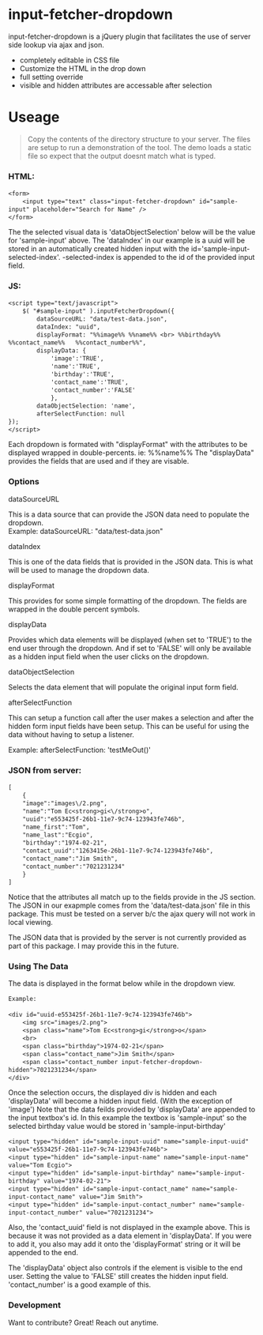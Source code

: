 # input-fetcher-dropdown


input-fetcher-dropdown is a jQuery plugin that facilitates the use of server side lookup via ajax and json.

  - completely editable in CSS file
  - Customize the HTML in the drop down
  - full setting override
  - visible and hidden attributes are accessable after selection



# Useage

>Copy the contents of the directory structure to your server.  The files are setup to run a demonstration of the tool.  The demo loads a static file so expect that the output doesnt match what is typed.    
    
### HTML:    
    
    <form>
	    <input type="text" class="input-fetcher-dropdown" id="sample-input" placeholder="Search for Name" /> 
    </form>

The the selected visual data is 'dataObjectSelection' below will be the value for 'sample-input' above.  The 'dataIndex' in our example is a uuid will be stored in an automatically created hidden input with the id='sample-input-selected-index'.  -selected-index is appended to the id of the provided input field.  

### JS:

    <script type="text/javascript">
        $( "#sample-input" ).inputFetcherDropdown({
	        dataSourceURL: "data/test-data.json",
	        dataIndex: "uuid",
	        displayFormat: "%%image%% %%name%% <br> %%birthday%%   %%contact_name%%   %%contact_number%%",
	        displayData: {
		    	'image':'TRUE', 
		    	'name':'TRUE', 
		    	'birthday':'TRUE', 
	    		'contact_name':'TRUE', 
		    	'contact_number':'FALSE'
		    	},
	    	dataObjectSelection: 'name',
	    	afterSelectFunction: null
    });
    </script>

Each dropdown is formated with "displayFormat" with the attributes to be displayed wrapped in double-percents.  ie: %%name%%    The "displayData" provides the fields that are used and if they are visable.   


### Options

dataSourceURL 

This is a data source that can provide the JSON data need to populate the dropdown.  
Example:   dataSourceURL: "data/test-data.json"

dataIndex

This is one of the data fields that is provided in the JSON data.  This is what will be used to manage the dropdown data.

displayFormat

This provides for some simple formatting of the dropdown.  The fields are wrapped in the double percent symbols.

displayData

Provides which data elements will be displayed (when set to 'TRUE') to the end user through the dropdown. And if set to 'FALSE' will only be available as a hidden input field when the user clicks on the dropdown.

dataObjectSelection

Selects the data element that will populate the original input form field.

afterSelectFunction

This can setup a function call after the user makes a selection and after the hidden form input fields have been setup.  This can be useful for using the data without having to setup a listener.  

Example:   afterSelectFunction: 'testMeOut()'



### JSON from server:

	[
		{
		"image":"images\/2.png",
		"name":"Tom Ec<strong>gi<\/strong>o",
		"uuid":"e553425f-26b1-11e7-9c74-123943fe746b",
		"name_first":"Tom",
		"name_last":"Ecgio",
		"birthday":"1974-02-21",
		"contact_uuid":"1263415e-26b1-11e7-9c74-123943fe746b",
		"contact_name":"Jim Smith",
		"contact_number":"7021231234"
		}
	]

Notice that the attributes all match up to the fields provide in the JS section.  The JSON in our exapmple comes from the 'data/test-data.json' file in this package.  This must be tested on a server b/c the ajax query will not work in local viewing.  

The JSON data that is provided by the server is not currently provided as part of this package.  I may provide this in the future.

### Using The Data

The data is displayed in the format below while in the dropdown view.  

    Example:  
    
	<div id="uuid-e553425f-26b1-11e7-9c74-123943fe746b">
 		<img src="images/2.png"> 
		<span class="name">Tom Ec<strong>gi</strong>o</span> 
		<br> 
		<span class="birthday">1974-02-21</span>
		<span class="contact_name">Jim Smith</span>
		<span class="contact_number input-fetcher-dropdown-hidden">7021231234</span>
	</div>


Once the selection occurs, the displayed div is hidden and each 'displayData' will become a hidden input field.  (With the exception of 'image')  Note that the data feilds provided by 'displayData' are appended to the input textbox's id.  In this example the textbox is 'sample-input' so the selected birthday value would be stored in 'sample-input-birthday'


    <input type="hidden" id="sample-input-uuid" name="sample-input-uuid" value="e553425f-26b1-11e7-9c74-123943fe746b">
    <input type="hidden" id="sample-input-name" name="sample-input-name" value="Tom Ecgio">
    <input type="hidden" id="sample-input-birthday" name="sample-input-birthday" value="1974-02-21">
    <input type="hidden" id="sample-input-contact_name" name="sample-input-contact_name" value="Jim Smith">
    <input type="hidden" id="sample-input-contact_number" name="sample-input-contact_number" value="7021231234">


Also, the 'contact_uuid' field is not displayed in the example above.  This is because it was not provided as a data element in 'displayData'.  If you were to add it, you also may add it onto the 'displayFormat' string or it will be appended to the end. 

The 'displayData' object also controls if the element is visible to the end user.  Setting the value to 'FALSE' still creates the hidden input field.  'contact_number' is a good example of this.




### Development

Want to contribute? Great! Reach out anytime.
